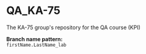 # QA_KA-75
The KA-75 group's repository for the QA course (KPI)

**Branch name pattern:**  
`firstName.LastName_lab`
